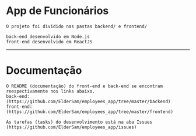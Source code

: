 # App de Funcionários
    O projeto foi dividido nas pastas backend/ e frontend/

    back-end desenvolvido em Node.js
    front-end desenvolvido em ReactJS
-------

# Documentação
    O README (documentação) do front-end e back-end se encontram reespectivamente nos links abaixo.
    back-end: (https://github.com/ElderSam/employees_app/tree/master/backend)
    front-end: (https://github.com/ElderSam/employees_app/tree/master/frontend)

    As tarefas (tasks) do desenvolvimento está na aba Issues (https://github.com/ElderSam/employees_app/issues)

